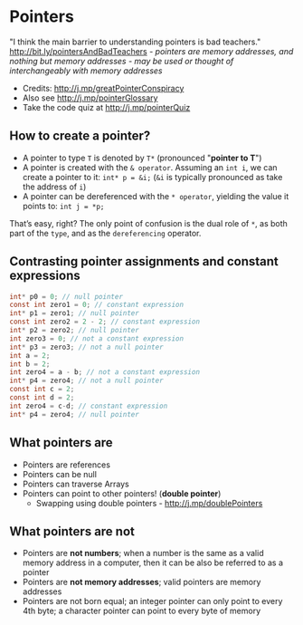 

# Pointers

"I think the main barrier to understanding pointers is bad teachers." http://bit.ly/pointersAndBadTeachers
	- _pointers are memory addresses, and nothing but memory addresses
	-  may be used or thought of interchangeably with memory addresses_

- Credits: http://j.mp/greatPointerConspiracy  
- Also see http://j.mp/pointerGlossary 
- Take the code quiz at http://j.mp/pointerQuiz

## How to create a pointer? 

- A pointer to type `T` is denoted by `T*` (pronounced "**pointer to T**")
- A pointer is created with the `& operator`. Assuming an `int i`, we can create a pointer to it: `int* p = &i;` (`&i` is typically pronounced as take the address of `i`)
- A pointer can be dereferenced with the `* operator`, yielding the value it points to: `int j = *p;`

That’s easy, right? The only point of confusion is the dual role of `*`, as both part of the `type`, and as the `dereferencing` operator. 

## Contrasting pointer assignments and constant expressions

```c
int* p0 = 0; // null pointer
const int zero1 = 0; // constant expression
int* p1 = zero1; // null pointer
const int zero2 = 2 - 2; // constant expression
int* p2 = zero2; // null pointer
int zero3 = 0; // not a constant expression
int* p3 = zero3; // not a null pointer
int a = 2;
int b = 2;
int zero4 = a - b; // not a constant expression
int* p4 = zero4; // not a null pointer
const int c = 2;
const int d = 2;
int zero4 = c-d; // constant expression
int* p4 = zero4; // null pointer
```
## What pointers are

- Pointers are references
- Pointers can be null 
- Pointers can traverse Arrays
- Pointers can point to other pointers! (**double pointer**)
	- Swapping using double pointers -  http://j.mp/doublePointers 

## What pointers are not 

- Pointers are **not numbers**; when a number is the same as a valid memory address in a computer, then it can be also be referred to as a pointer
- Pointers are **not memory addresses**; valid pointers are memory addresses
- Pointers are not born equal; an integer pointer can only point to every 4th byte; a character pointer can point to every byte of memory 

